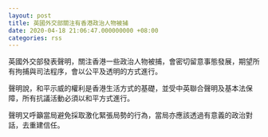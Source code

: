 ```yaml
---
layout: post
title: 英國外交部關注有香港政治人物被捕
date: 2020-04-18 21:06:47.000000000 +08:00
categories: rss
---
```


英國外交部發表聲明，關注香港一些政治人物被捕，會密切留意事態發展，期望所有拘捕與司法程序，會以公平及透明的方式進行。

聲明說，和平示威的權利是香港生活方式的基礎，並受中英聯合聲明及基本法保障，所有抗議活動必須以和平方式進行。

聲明又呼籲當局避免採取激化緊張局勢的行為，當局亦應該透過有意義的政治對話，去重建信任。
